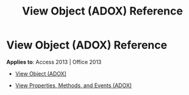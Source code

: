 ﻿---
title: View Object (ADOX) Reference
TOCTitle: View Object (ADOX)
ms:assetid: 62222c5e-61b6-4984-9b24-b5fcf1d90861
ms:mtpsurl: https://msdn.microsoft.com/library/JJ249366(v=office.15)
ms:contentKeyID: 48545231
ms.date: 09/18/2015
mtps_version: v=office.15
---

# View Object (ADOX) Reference


**Applies to**: Access 2013 | Office 2013



  - [View Object (ADOX)](view-object-adox.md)

  - [View Properties, Methods, and Events (ADOX)](view-properties-methods-and-events-adox.md)

